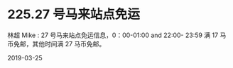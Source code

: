 # 225.27 号马来站点免运

林超 Mike : 27 号马来站点免运信息，0：00-01:00 and 22:00- 23:59 满 17 马币免邮，其他时间满 27 马币免邮。

2019-03-25
